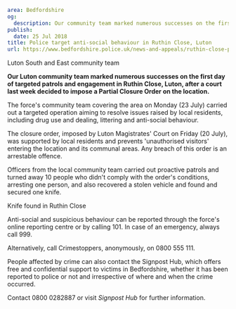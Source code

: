 ```yaml
area: Bedfordshire
og:
  description: Our community team marked numerous successes on the first day of targeted patrols and engagement in Ruthin Close, Luton.
publish:
  date: 25 Jul 2018
title: Police target anti-social behaviour in Ruthin Close, Luton
url: https://www.bedfordshire.police.uk/news-and-appeals/ruthin-close-partial-closure-order-operation-loc-jul18
```

Luton South and East community team

**Our Luton community team marked numerous successes on the first day of targeted patrols and engagement in Ruthin Close, Luton, after a court last week decided to impose a Partial Closure Order on the location.**

The force's community team covering the area on Monday (23 July) carried out a targeted operation aiming to resolve issues raised by local residents, including drug use and dealing, littering and anti-social behaviour.

The closure order, imposed by Luton Magistrates' Court on Friday (20 July), was supported by local residents and prevents 'unauthorised visitors' entering the location and its communal areas. Any breach of this order is an arrestable offence.

Officers from the local community team carried out proactive patrols and turned away 10 people who didn't comply with the order's conditions, arresting one person, and also recovered a stolen vehicle and found and secured one knife.

Knife found in Ruthin Close

Anti-social and suspicious behaviour can be reported through the force's online reporting centre or by calling 101. In case of an emergency, always call 999.

Alternatively, call Crimestoppers, anonymously, on 0800 555 111.

People affected by crime can also contact the Signpost Hub, which offers free and confidential support to victims in Bedfordshire, whether it has been reported to police or not and irrespective of where and when the crime occurred.

Contact 0800 0282887 or visit _Signpost Hub_ for further information.
